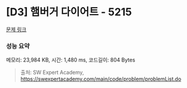 # [D3] 햄버거 다이어트 - 5215 

[문제 링크](https://swexpertacademy.com/main/code/problem/problemDetail.do?contestProbId=AWT-lPB6dHUDFAVT) 

### 성능 요약

메모리: 23,984 KB, 시간: 1,480 ms, 코드길이: 804 Bytes



> 출처: SW Expert Academy, https://swexpertacademy.com/main/code/problem/problemList.do